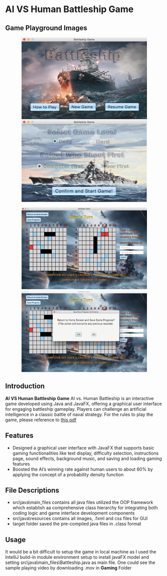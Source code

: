 # AI VS Human Battleship Game

## Game Playground Images
<p align="center">
  <img src="https://github.com/angel-gao/AI-VS-Human-Battleship/blob/main/readme_images/Picture1.png" alt="Image 1" width="400" height="260"/>
  <img src="https://github.com/angel-gao/AI-VS-Human-Battleship/blob/main/readme_images/Picture2.png" alt="Image 2" width="400" height="260"/>
</p>
<p align="center">
  <img src="https://github.com/angel-gao/AI-VS-Human-Battleship/blob/main/readme_images/Picture3.png" alt="Image 3" width="400" height="260"/>
  <img src="https://github.com/angel-gao/AI-VS-Human-Battleship/blob/main/readme_images/Picture4.png" alt="Image 4" width="400" height="260"/>
</p>


## Introduction

**AI VS Human Battleship Game** AI vs. Human Battleship is an interactive game developed using Java and JavaFX, offering a graphical user interface for engaging battleship gameplay. Players can challenge an artificial intelligence in a classic battle of naval strategy. For the rules to play the game, please reference to [this pdf](https://www.hasbro.com/common/instruct/battleship.pdf)

## Features

- Designed a graphical user interface with JavaFX that supports basic gaming functionalities like text display, difficulty selection, instructions page, sound effects, background music, and saving and loading gaming features
- Boosted the AI’s winning rate against human users to about 60% by applying the concept of a probability density function


## File Descriptions
- src\java\main_files contains all java files utilized the OOP framework which establish aa comprehensive class hierarchy for integrating both coding logic and game interface development components
- src\java\resources contains all images, .fxml and css files for GUI
- target folder saved the pre-compiled java files in .class format


## Usage
It would be a bit difficult to setup the game in local machine as I used the IntelliJ build-in module environment setup to install javaFX model and setting src\java\main_files\Battleship.java as main file. One could see the sample playing video by downloading .mov in **Gaming** Folder



